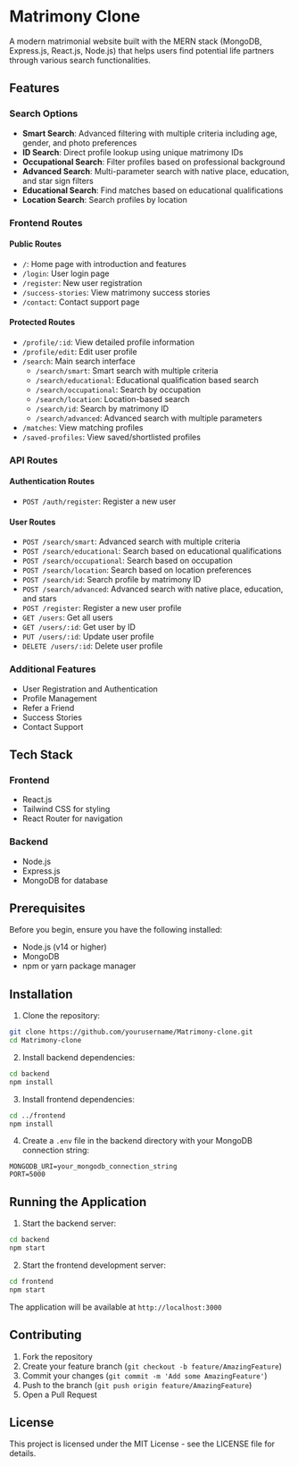 # Matrimony Clone

A modern matrimonial website built with the MERN stack (MongoDB, Express.js, React.js, Node.js) that helps users find potential life partners through various search functionalities.

## Features

### Search Options
- **Smart Search**: Advanced filtering with multiple criteria including age, gender, and photo preferences
- **ID Search**: Direct profile lookup using unique matrimony IDs
- **Occupational Search**: Filter profiles based on professional background
- **Advanced Search**: Multi-parameter search with native place, education, and star sign filters
- **Educational Search**: Find matches based on educational qualifications
- **Location Search**: Search profiles by location

### Frontend Routes

#### Public Routes
- `/`: Home page with introduction and features
- `/login`: User login page
- `/register`: New user registration
- `/success-stories`: View matrimony success stories
- `/contact`: Contact support page

#### Protected Routes
- `/profile/:id`: View detailed profile information
- `/profile/edit`: Edit user profile
- `/search`: Main search interface
  - `/search/smart`: Smart search with multiple criteria
  - `/search/educational`: Educational qualification based search
  - `/search/occupational`: Search by occupation
  - `/search/location`: Location-based search
  - `/search/id`: Search by matrimony ID
  - `/search/advanced`: Advanced search with multiple parameters
- `/matches`: View matching profiles
- `/saved-profiles`: View saved/shortlisted profiles

### API Routes

#### Authentication Routes
- `POST /auth/register`: Register a new user

#### User Routes
- `POST /search/smart`: Advanced search with multiple criteria
- `POST /search/educational`: Search based on educational qualifications
- `POST /search/occupational`: Search based on occupation
- `POST /search/location`: Search based on location preferences
- `POST /search/id`: Search profile by matrimony ID
- `POST /search/advanced`: Advanced search with native place, education, and stars
- `POST /register`: Register a new user profile
- `GET /users`: Get all users
- `GET /users/:id`: Get user by ID
- `PUT /users/:id`: Update user profile
- `DELETE /users/:id`: Delete user profile

### Additional Features
- User Registration and Authentication
- Profile Management
- Refer a Friend
- Success Stories
- Contact Support

## Tech Stack

### Frontend
- React.js
- Tailwind CSS for styling
- React Router for navigation

### Backend
- Node.js
- Express.js
- MongoDB for database

## Prerequisites

Before you begin, ensure you have the following installed:
- Node.js (v14 or higher)
- MongoDB
- npm or yarn package manager

## Installation

1. Clone the repository:
```bash
git clone https://github.com/yourusername/Matrimony-clone.git
cd Matrimony-clone
```

2. Install backend dependencies:
```bash
cd backend
npm install
```

3. Install frontend dependencies:
```bash
cd ../frontend
npm install
```

4. Create a `.env` file in the backend directory with your MongoDB connection string:
```
MONGODB_URI=your_mongodb_connection_string
PORT=5000
```

## Running the Application

1. Start the backend server:
```bash
cd backend
npm start
```

2. Start the frontend development server:
```bash
cd frontend
npm start
```

The application will be available at `http://localhost:3000`

## Contributing

1. Fork the repository
2. Create your feature branch (`git checkout -b feature/AmazingFeature`)
3. Commit your changes (`git commit -m 'Add some AmazingFeature'`)
4. Push to the branch (`git push origin feature/AmazingFeature`)
5. Open a Pull Request

## License

This project is licensed under the MIT License - see the LICENSE file for details.
